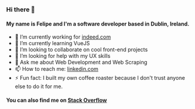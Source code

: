 ### Hi there 👋

#### My name is Felipe and I'm a software developer based in Dublin, Ireland. 

- 🔭 I’m currently working for [indeed.com](https://indeed.com)
- 🌱 I’m currently learning VueJS
- 👯 I’m looking to collaborate on cool front-end projects
- 🤔 I’m looking for help with my UX skills
- 💬 Ask me about Web Development and Web Scraping
- 📫 How to reach me: [linkedin.com](https://www.linkedin.com/in/felipe-alarcon/)
- ⚡ Fun fact: I built my own coffee roaster because I don't trust anyone else to do it for me.

#### You can also find me on [Stack Overflow](https://stackoverflow.com/users/3858757/felipe-alarcon)

